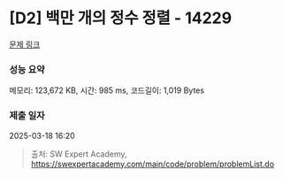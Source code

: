 # [D2] 백만 개의 정수 정렬 - 14229 

[문제 링크](https://swexpertacademy.com/main/code/problem/problemDetail.do?contestProbId=AX_Y-4T6-yoDFAVy) 

### 성능 요약

메모리: 123,672 KB, 시간: 985 ms, 코드길이: 1,019 Bytes

### 제출 일자

2025-03-18 16:20



> 출처: SW Expert Academy, https://swexpertacademy.com/main/code/problem/problemList.do